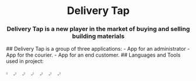 <h1 align="center">Delivery Tap</h1>
<h3 align="center">Delivery Tap is a new player in the market of buying and selling building materials</h3>
## Delivery Tap is a group of three applications:
- App for an administrator
- App for the courier.
- App for an end customer.
## Languages and Tools used in project:
<p align="left"> 
  <a href="https://flutter.dev/" target="_blank"> <img width="4%" src="https://user-images.githubusercontent.com/51419598/152648731-567997ec-ac1c-4a9c-a816-a1fb1882abbe.png"/> </a>
  <a href="https://dart.dev/" target="_blank"> <img width="4%"src="https://img.icons8.com/color/480/dart.png"/> </a>
  <a href="https://firebase.google.com/" target="_blank"> <img width="4%" src="https://cdn4.iconfinder.com/data/icons/google-i-o-2016/512/google_firebase-2-512.png"/> </a> 
  <a href="https://www.adobe.com/products/photoshop.html" target="_blank"> <img width="4%" src="https://upload.wikimedia.org/wikipedia/commons/thumb/a/af/Adobe_Photoshop_CC_icon.svg/1200px-Adobe_Photoshop_CC_icon.svg.png"/> </a> 
  <a href="https://www.adobe.com/products/premiere.html" target="_blank"> <img width="4%" src="https://upload.wikimedia.org/wikipedia/commons/thumb/2/24/Adobe-premiere-pro-cc-1430-vector-svg-.svg/200px-Adobe-premiere-pro-cc-1430-vector-svg-.svg.png"/> </a> 
  <a href="https://www.figma.com/" target="_blank"> <img width="4%" src="https://play-lh.googleusercontent.com/efwNlvQ3pch_-hZ9xeHf6YF-f_rHzQQo21IVevPLOxpzSVfxuVKom2_7C6axFbC-3rU"/> </a> 
  <a href="https://code.visualstudio.com/" target="_blank"> <img width="4%" src="https://upload.wikimedia.org/wikipedia/commons/thumb/9/9a/Visual_Studio_Code_1.35_icon.svg/1200px-Visual_Studio_Code_1.35_icon.svg.png"/> </a> 
</p>
